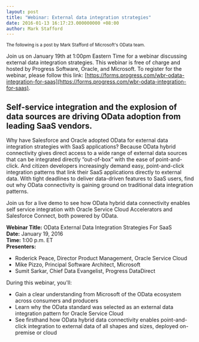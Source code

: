 ```yaml
---
layout: post
title: "Webinar: External data integration strategies"
date: 2016-01-13 16:17:23.000000000 +08:00
author: Mark Stafford
---
```

<small>The following is a post by Mark Stafford of Microsoft's OData team.</small>

Join us on January 19th at 1:00pm Eastern Time for a webinar discussing external data integration strategies. This webinar is free of charge and hosted by Progress Software, Oracle, and Microsoft. To register for the webinar, please follow this link: [https://forms.progress.com/wbr-odata-integration-for-saas](https://forms.progress.com/wbr-odata-integration-for-saas).

## Self-service integration and the explosion of data sources are driving OData adoption from leading SaaS vendors.

Why have Salesforce and Oracle adopted OData for external data integration strategies with SaaS applications? Because OData hybrid connectivity gives direct access to a wide range of external data sources that can be integrated directly “out-of-box” with the ease of point-and-click. And citizen developers increasingly demand easy, point-and-click integration patterns that link their SaaS applications directly to external data. With tight deadlines to deliver data-driven features to SaaS users, find out why OData connectivity is gaining ground on traditional data integration patterns.

Join us for a live demo to see how OData hybrid data connectivity enables self service integration with Oracle Service Cloud Accelerators and Salesforce Connect, both powered by OData.

**Webinar Title:** OData External Data Integration Strategies For SaaS<br/>
**Date:** January 19, 2016<br/>
**Time:** 1:00 p.m. ET<br/>
**Presenters:**

- Roderick Peace, Director Product Management, Oracle Service Cloud
- Mike Pizzo, Principal Software Architect, Microsoft
- Sumit Sarkar, Chief Data Evangelist, Progress DataDirect

During this webinar, you'll:

- Gain a clear understanding from Microsoft of the OData ecosystem across consumers and producers
- Learn why the OData standard was selected as an external data integration pattern for Oracle Service Cloud
- See firsthand how OData hybrid data connectivity enables point-and-click integration to external data of all shapes and sizes, deployed on-premise or cloud
